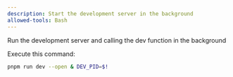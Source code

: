 ```yaml
---
description: Start the development server in the background
allowed-tools: Bash
---
```


Run the development server and calling the dev function in the background

Execute this command:

```bash
pnpm run dev --open & DEV_PID=$!
```
